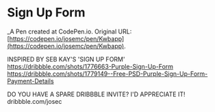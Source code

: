 # Sign Up Form
 _A Pen created at CodePen.io. Original URL: [https://codepen.io/josemc/pen/Kwbapp](https://codepen.io/josemc/pen/Kwbapp).

 INSPIRED BY SEB KAY'S 'SIGN UP FORM'
https://dribbble.com/shots/1776663-Purple-Sign-Up-Form
https://dribbble.com/shots/1779149--Free-PSD-Purple-Sign-Up-Form-Payment-Details

DO YOU HAVE A SPARE DRIBBBLE INVITE? I'D	APPRECIATE IT!
dribbble.com/josec